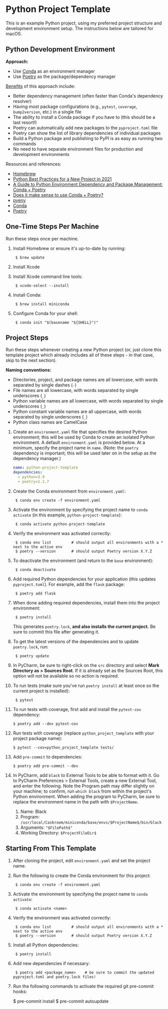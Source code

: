 # Python Project Template

This is an example Python project, using my preferred project structure and development environment setup. The 
instructions below are tailored for macOS.

## Python Development Environment

**Approach:**
- Use [Conda](https://conda.io) as an environment manager
- Use [Poetry](https://python-poetry.org) as the package/dependency manager

[Benefits](https://ealizadeh.com/blog/guide-to-python-env-pkg-dependency-using-conda-poetry) of this approach include:
- Better dependency management (often faster than Conda's dependency resolver)
- Having most package configurations (e.g., `pytest`, `coverage`, `bump2version`, etc.) in a single file
- The ability to install a Conda package if you have to (this should be a last resort!)
- Poetry can automatically add new packages to the `pyproject.toml` file
- Poetry can show the list of library dependencies of individual packages
- Build a Python package and publishing to PyPI is as easy as running two commands
- No need to have separate environment files for production and development environments

Resources and references:
- [Homebrew](https://brew.sh)
- [Python Best Practices for a New Project in 2021](https://mitelman.engineering/blog/python-best-practice/automating-python-best-practices-for-a-new-project/)
- [A Guide to Python Environment Dependency and Package Management: Conda + Poetry](https://ealizadeh.com/blog/guide-to-python-env-pkg-dependency-using-conda-poetry)
- [Does it make sense to use Conda + Poetry?](https://stackoverflow.com/questions/70851048/does-it-make-sense-to-use-conda-poetry#:~:text=Conda%20is%20primarily%20a%20environment,%2C%20an%20upgrade%20of%20Pyenv)
- [pyenv](https://github.com/pyenv/pyenv)
- [Conda](https://docs.conda.io/en/latest/)
- [Poetry](https://python-poetry.org/docs/)

## One-Time Steps Per Machine

Run these steps once per machine.

1. Install Homebrew or ensure it's up-to-date by running:

        $ brew update
2. Install Xcode
3. Install Xcode command line tools:

        $ xcode-select --install
4. Install Conda:

        $ brew install miniconda
5. Configure Conda for your shell:

        $ conda init "$(basename "${SHELL}")"


## Project Steps

Run these steps whenever creating a new Python project (or, just clone this template project which already includes 
all of these steps - in that case, skip to the next section).

**Naming conventions:**
- Directories, project, and package names are all lowercase, with words separated by single dashes (`-`)
- File names are all lowercase, with words separated by single underscores (`_`)
- Python variable names are all lowercase, with words separated by single underscores (`_`)
- Python constant variable names are all uppercase, with words separated by single underscores (`_`)
- Python class names are CamelCase

1. Create an `environment.yaml` file that specifies the desired Python environment; this will be used by Conda to 
   create an isolated Python environment. A default `environment.yaml` is provided below. At a minimum, specify the 
   project name in `name`. (Note: the `poetry` dependency is important; this will be used later on in the setup as 
   the dependency manager.)

   ```yaml
   name: python-project-template
   dependencies:
     - python=3.9
     - poetry=1.1.7
   ```
   
2. Create the Conda environment from `environment.yaml`:

        $ conda env create -f environment.yaml

3. Activate the environment by specifying the project name to `conda activate` (in this example, 
   `python-project-template`):

        $ conda activate python-project-template
4. Verify the environment was activated correctly:

        $ conda env list         # should output all environments with a * next to the active env
        $ poetry --version       # should output Poetry version X.Y.Z
5. To deactivate the environment (and return to the `base` environment):
   
        $ conda deactivate
6. Add required Python dependencies for your application (this updates `pyproject.toml`). For example, add the `flask` package:

        $ poetry add flask
7. When done adding required dependencies, install them into the project environment:

        $ poetry install
   This generates `poetry.lock`, **and also installs the current project.** Be sure to commit this file after 
   generating it.
8. To get the latest versions of the dependencies and to update `poetry.lock`, run:

        $ poetry update
9. In PyCharm, be sure to right-click on the `src` directory and select **Mark Directory as > Sources Root**. If it 
   is already set as the Sources Root, this option will not be available so no action is required.
10. To run tests (make sure you've run `poetry install` at least once so the current project is installed):

         $ pytest
11. To run tests with coverage, first add and install the `pytest-cov` dependency:

        $ poetry add --dev pytest-cov
12. Run tests with coverage (replace `python_project_template` with your project package name):

        $ pytest --cov=python_project_template tests/
13. Add `pre-commit` to dependencies:

        $ poetry add pre-commit --dev
14. In PyCharm, add `black` to External Tools to be able to format with it. Go to PyCharm Preferences > External 
    Tools, create a new External Tool, and enter the following. Note the Program path may differ slightly on your 
    machine; to confirm, run `which black` from within the project's Python environment. When adding the program to 
    PyCharm, be sure to replace the environment name in the path with `$ProjectName`.
    1. Name: Black
    2. Program: `/usr/local/Caskroom/miniconda/base/envs/$ProjectName$/bin/black`
    3. Arguments: `"$FilePath$"`
    4. Working Directory: `$ProjectFileDir$`


## Starting From This Template

1. After cloning the project, edit `environment.yaml` and set the project name.
2. Run the following to create the Conda environment for this project:

        $ conda env create -f environment.yaml

3. Activate the environment by specifying the project name to `conda activate`:

        $ conda activate <name>
4. Verify the environment was activated correctly:

        $ conda env list         # should output all environments with a * next to the active env
        $ poetry --version       # should output Poetry version X.Y.Z

5. Install all Python dependencies:

        $ poetry install
6. Add new dependencies if necessary:

        $ poetry add <package_name>    # be sure to commit the updated pyproject.toml and poetry.lock files!
7. Run the following commands to activate the required git pre-commit hooks:

    $ pre-commit install
    $ pre-commit autoupdate

